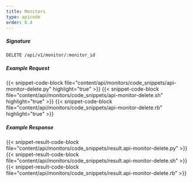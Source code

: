 ```yaml
---
title: Monitors
type: apicode
order: 8.4
---
```


##### Signature
`DELETE /api/v1/monitor/:monitor_id`
##### Example Request
{{< snippet-code-block file="content/api/monitors/code_snippets/api-monitor-delete.py" highlight="true" >}}
{{< snippet-code-block file="content/api/monitors/code_snippets/api-monitor-delete.sh" highlight="true" >}}
{{< snippet-code-block file="content/api/monitors/code_snippets/api-monitor-delete.rb" highlight="true" >}}
##### Example Response
{{< snippet-result-code-block file="content/api/monitors/code_snippets/result.api-monitor-delete.py" >}}
{{< snippet-result-code-block file="content/api/monitors/code_snippets/result.api-monitor-delete.sh" >}}
{{< snippet-result-code-block file="content/api/monitors/code_snippets/result.api-monitor-delete.rb" >}}